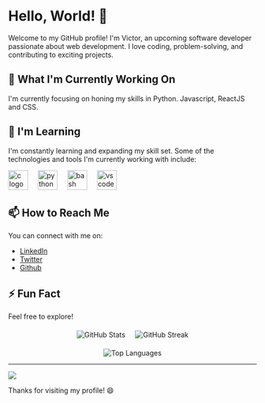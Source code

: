 # Hello, World! 👋

Welcome to my GitHub profile! I'm Victor, an upcoming software developer passionate about web development. I love coding, problem-solving, and contributing to exciting projects. 

## 🔭 What I'm Currently Working On

I'm currently focusing on honing my skills in Python. Javascript, ReactJS and CSS.

## 🌱 I'm Learning

I'm constantly learning and expanding my skill set. Some of the technologies and tools I'm currently working with include:

<div align="left">
  <img src="https://cdn.jsdelivr.net/gh/devicons/devicon/icons/c/c-original.svg" height="40" alt="c logo"  />
  <img width="12" />
 
  <img src="https://cdn.jsdelivr.net/gh/devicons/devicon/icons/python/python-original.svg" height="40" alt="python logo"  />
  <img width="12" />
  <img src="https://cdn.jsdelivr.net/gh/devicons/devicon/icons/bash/bash-original.svg" height="40" alt="bash logo"  />
  <img width="12" />
  <img src="https://cdn.jsdelivr.net/gh/devicons/devicon/icons/vscode/vscode-original.svg" height="40" alt="vscode logo"  />
</div>

## 📫 How to Reach Me

You can connect with me on:
- [LinkedIn](www.linkedin.com/in/victor-njeru-52599126a/)
- [Twitter](https://twitter.com/compoundvic)
- [Github](https://github.com/ynwvroy)

## ⚡ Fun Fact

Feel free to explore!

<div align="center" style="display: flex; gap: 20px; justify-content: center; margin-top: 20px;">
  <img src="https://github-readme-stats.vercel.app/api?username=ynwvroy&theme=radical&hide_border=false&include_all_commits=false&count_private=false" alt="GitHub Stats" />
  <img src="https://github-readme-streak-stats.herokuapp.com/?user=ynwvroy&theme=radical&hide_border=false" alt="GitHub Streak" />
</div>
<div align="center" style="margin-top: 20px;">
  <img src="https://github-readme-stats.vercel.app/api/top-langs/?username=ynwvroy&theme=radical&hide_border=false&include_all_commits=false&count_private=false&layout=compact" alt="Top Languages" />
</div>



---
[![](https://visitcount.itsvg.in/api?id=ynwvroy&icon=0&color=0)](https://visitcount.itsvg.in)


Thanks for visiting my profile! 😄
